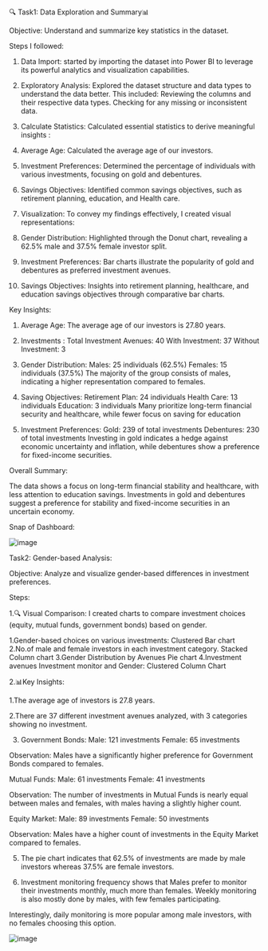 🔍 Task1: Data Exploration and Summary📊

Objective: Understand and summarize key statistics in the dataset.

Steps I followed:

1. Data Import: 
 started by importing the dataset into Power BI to leverage its powerful analytics and visualization capabilities.

2. Exploratory Analysis: 
 Explored the dataset structure and data types to understand the data better. 
This included:
 Reviewing the columns and their respective data types.
 Checking for any missing or inconsistent data.

3. Calculate Statistics: 
 Calculated essential statistics to derive meaningful insights :

1. Average Age: Calculated the average age of our investors.
2. Investment Preferences: 
 Determined the percentage of individuals with various investments, focusing on gold and debentures.
3. Savings Objectives: 
 Identified common savings objectives, such as retirement planning, education, and Health care.
4. Visualization:
 To convey my findings effectively, I created visual representations:
1. Gender Distribution: Highlighted through the Donut chart, revealing a 62.5% male and 37.5% female investor split.
2. Investment Preferences: 
 Bar charts illustrate the popularity of gold and debentures as preferred investment avenues.
3. Savings Objectives: Insights into retirement planning, healthcare, and education savings objectives through comparative bar charts.

Key Insights:
1. Average Age: The average age of our investors is 27.80 years.

2. Investments :
 Total Investment Avenues: 40
 With Investment: 37
 Without Investment: 3

3. Gender Distribution:
Males: 25 individuals (62.5%)
Females: 15 individuals (37.5%)
The majority of the group consists of males, indicating a higher representation compared to females. 

4. Saving Objectives:
Retirement Plan: 24 individuals
Health Care: 13 individuals
Education: 3 individuals
Many prioritize long-term financial security and healthcare, while fewer focus on saving for education

5. Investment Preferences:
Gold: 239 of total investments
Debentures: 230 of total investments
Investing in gold indicates a hedge against economic uncertainty and inflation, while debentures show a preference for fixed-income securities.

Overall Summary:

The data shows a focus on long-term financial stability and healthcare, with less attention to education savings. Investments in gold and debentures suggest a preference for stability and fixed-income securities in an uncertain economy.

Snap of Dashboard:

![image](https://github.com/user-attachments/assets/01aa8bad-27bc-4703-968b-7fa8d539afdd)


Task2: Gender-based Analysis:

Objective: Analyze and visualize gender-based differences in investment preferences.

Steps:

1.🔍 Visual Comparison:
 I created charts to compare investment choices (equity, mutual funds, government bonds) based on gender.

 1.Gender-based choices on various investments:
 Clustered Bar chart
 2.No.of male and female investors in each investment category.
 Stacked Column chart
 3.Gender Distribution by Avenues
 Pie chart
 4.Investment avenues Investment monitor and Gender:
 Clustered Column Chart 

2.📊Key Insights:

 1.The average age of investors is 27.8 years.

 2.There are 37 different investment avenues analyzed, with 3 categories showing no investment.

3. Government Bonds:
Male: 121 investments
Female: 65 investments

Observation: Males have a significantly higher preference for Government Bonds compared to females.

Mutual Funds:
Male: 61 investments
Female: 41 investments

Observation: The number of investments in Mutual Funds is nearly equal between males and females, with males having a slightly higher count.

Equity Market:
Male: 89 investments
Female: 50 investments

Observation: Males have a higher count of investments in the Equity Market compared to females.

5. The pie chart indicates that 62.5% of investments are made by male investors whereas 37.5% are female investors.

6. Investment monitoring frequency shows that Males prefer to monitor their investments monthly, much more than females. Weekly monitoring is also mostly done by males, with few females participating. 

Interestingly, daily monitoring is more popular among male investors, with no females choosing this option.

![image](https://github.com/user-attachments/assets/da93cb5d-2ec2-4ba9-8fa7-31c2e449fb21)



